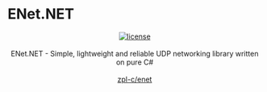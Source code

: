 # ENet.NET

<div align="center">
    <a href="LICENSE"><img src="https://img.shields.io/github/license/zpl-c/enet?style=for-the-badge" alt="license" /></a>
</div>

<br />

<div align="center">
  ENet.NET - Simple, lightweight and reliable UDP networking library written on pure C#
</div>

<br />
<div align="center">
    <a href="https://github.com/zpl-c/enet">zpl-c/enet</a>
</div>

